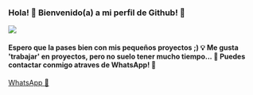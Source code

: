 ### Hola! 👋 Bienvenido(a) a mi perfil de Github! 🎉
![](https://github.com/DarkNuke090/DarkNuke090/blob/main/liquida.gif)
#### Espero que la pases bien con mis pequeños proyectos ;) 💡 Me gusta 'trabajar' en proyectos, pero no suelo tener mucho tiempo... 💭 Puedes contactar conmigo atraves de WhatsApp! 🌝
[WhatsApp 🍕](http://wa.me/13142001563)
